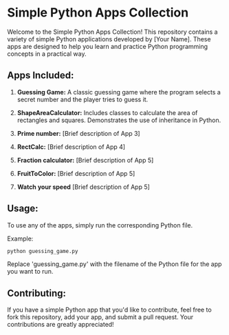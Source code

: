 # Simple Python Apps Collection

Welcome to the Simple Python Apps Collection! This repository contains a variety of simple Python applications developed by [Your Name]. These apps are designed to help you learn and practice Python programming concepts in a practical way.

## Apps Included:

1. **Guessing Game:** A classic guessing game where the program selects a secret number and the player tries to guess it.

2. **ShapeAreaCalculator:** Includes classes to calculate the area of rectangles and squares. Demonstrates the use of inheritance in Python.

3. **Prime number:** [Brief description of App 3]

4. **RectCalc:** [Brief description of App 4]

5. **Fraction calculator:** [Brief description of App 5]

6. **FruitToColor:** [Brief description of App 5]

7. **Watch your speed** [Brief description of App 5]


## Usage:

To use any of the apps, simply run the corresponding Python file.

Example:

```bash
python guessing_game.py
```

Replace 'guessing_game.py' with the filename of the Python file for the app you want to run.

## Contributing:

If you have a simple Python app that you'd like to contribute, feel free to fork this repository, add your app, and submit a pull request. Your contributions are greatly appreciated!

